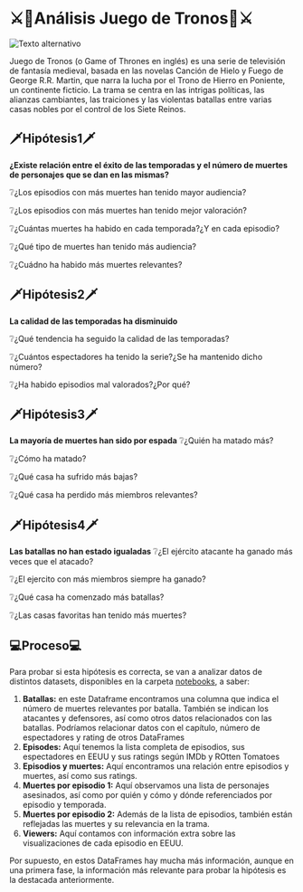 # ⚔👑**Análisis Juego de Tronos**👑⚔

![Texto alternativo](https://m.media-amazon.com/images/I/519IvvdDEUL._AC_UF894,1000_QL80_.jpg)

Juego de Tronos (o Game of Thrones en inglés) es una serie de televisión de fantasía medieval, basada en las novelas Canción de Hielo y Fuego de George R.R. Martin, que narra la lucha por el Trono de Hierro en Poniente, un continente ficticio. La trama se centra en las intrigas políticas, las alianzas cambiantes, las traiciones y las violentas batallas entre varias casas nobles por el control de los Siete Reinos. 

## 🗡Hipótesis1🗡

**¿Existe relación entre el éxito de las temporadas y el número de muertes de personajes que se dan en las mismas?**

❔¿Los episodios con más muertes han tenido mayor audiencia?

❔¿Los episodios con más muertes han tenido mejor valoración?

❔¿Cuántas muertes ha habido en cada temporada?¿Y en cada episodio?

❔¿Qué tipo de muertes han tenido más audiencia?

❔¿Cuádno ha habido más muertes relevantes?


## 🗡Hipótesis2🗡
**La calidad de las temporadas ha disminuido**

❔¿Qué tendencia ha seguido la calidad de las temporadas?

❔¿Cuántos espectadores ha tenido la serie?¿Se ha mantenido dicho número?

❔¿Ha habido episodios mal valorados?¿Por qué?


## 🗡Hipótesis3🗡
**La mayoría de muertes han sido por espada**
❔¿Quién ha matado más?

❔¿Cómo ha matado?

❔¿Qué casa ha sufrido más bajas?

❔¿Qué casa ha perdido más miembros relevantes?


## 🗡Hipótesis4🗡

**Las batallas no han estado igualadas**
❔¿El ejército atacante ha ganado más veces que el atacado?​

❔¿El ejercito con más miembros siempre ha ganado?

❔¿Qué casa ha comenzado más batallas?

❔¿Las casas favoritas han tenido más muertes?


## 💻Proceso💻

Para probar si esta hipótesis es correcta, se van a analizar datos de distintos datasets, disponibles en la carpeta [notebooks](https://github.com/NereaLdA/EDA-Game_of_Thrones_/tree/main/notebooks), a saber:

  1. **Batallas:** en este Dataframe encontramos una columna que indica el número de muertes relevantes por batalla. También se indican los atacantes y defensores, así como otros datos relacionados con las batallas. Podríamos relacionar datos con el capítulo, número de espectadores y rating de otros DataFrames
  2. **Episodes:** Aquí tenemos la lista completa de episodios, sus espectadores en EEUU y sus ratings según IMDb y ROtten Tomatoes
  3. **Episodios y muertes:** Aquí encontramos una relación entre episodios y muertes, así como sus ratings.
  4. **Muertes por episodio 1:** Aquí observamos una lista de personajes asesinados, así como por quién y cómo y dónde referenciados por episodio y temporada.
  5. **Muertes por episodio 2:** Además de la lista de episodios, también están reflejadas las muertes y su relevancia en la trama.
  6. **Viewers:** Aquí contamos con información extra sobre las visualizaciones de cada episodio en EEUU.

Por supuesto, en estos DataFrames hay mucha más información, aunque en una primera fase, la información más relevante para probar la hipótesis es la destacada anteriormente.
